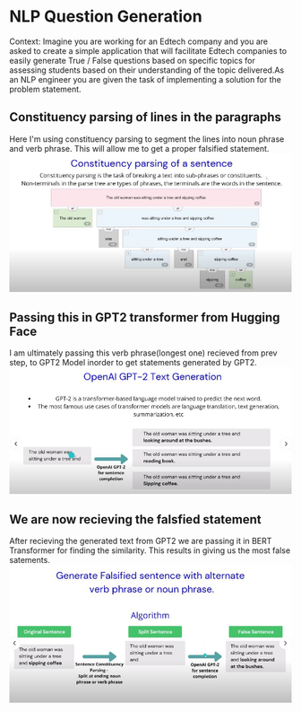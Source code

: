 
# NLP Question Generation
Context: Imagine you are working for an Edtech company and you are asked to create a simple application that will facilitate Edtech companies to easily generate True / False questions based on specific topics for assessing students based on their understanding of the topic delivered.As an NLP engineer you are given the task of implementing a solution for the problem statement. 

## Constituency parsing of lines in the paragraphs
Here I'm using constituency parsing to segment the lines into noun phrase and verb phrase. This will allow me to get a proper falsified statement.
![Constituency parsing](./Images/Constituency%20parsing.JPG)

## Passing this in GPT2 transformer from Hugging Face
I am ultimately passing this verb phrase(longest one) recieved from prev step, to GPT2 Model inorder to get statements generated by GPT2.
![GPT2 Transformer](./Images/gpt2%20text%20gneration.JPG)

## We are now recieving the falsfied statement
After recieving the generated text from GPT2 we are passing it in BERT Transformer for finding the similarity. This results in giving us the most false satements.
![Falsified statement](./Images/Falsified%20statement.JPG)

